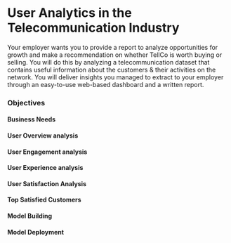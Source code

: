 # User Analytics in the Telecommunication Industry
Your employer wants you to provide a report to analyze opportunities for growth and make a recommendation on whether TellCo is worth buying or selling.  You will do this by analyzing a telecommunication dataset that contains useful information about the customers & their activities on the network. You will deliver insights you managed to extract to your employer through an easy-to-use web-based dashboard and a written report. 

### Objectives

#### Business Needs
#### User Overview analysis
#### User Engagement analysis
#### User Experience analysis
#### User Satisfaction Analysis
#### Top Satisfied Customers
#### Model Building 
#### Model Deployment 

